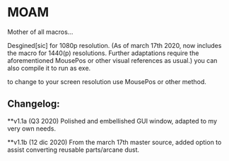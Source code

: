 # MOAM
Mother of all macros... 

Desgined\[sic\] for 1080p resolution. (As of march 17th 2020, now includes the macro for 1440(p) resolutions. Further adaptations require the aforementioned MousePos or other visual references as usual.)
you can also compile it to run as exe. 



to change to your screen resolution use MousePos or other method. 

## Changelog:

**v1.1a (Q3 2020)
Polished and embellished GUI window, adapted to my very own needs.

**v1.1b (12 dic 2020)
From the march 17th master source, added option to assist converting reusable parts/arcane dust.
